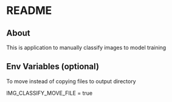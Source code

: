# README

## About

This is application to manually classify images to model training

## Env Variables (optional)

To move instead of copying files to output directory

IMG_CLASSIFY_MOVE_FILE = true